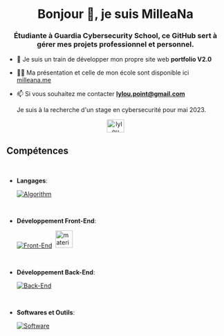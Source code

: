 <h1 align="center">Bonjour 👋, je suis MilleaNa</h1>
<h3 align="center">Étudiante à Guardia Cybersecurity School, ce GitHub sert à gérer mes projets professionnel et personnel.</h3>

- 🔭 Je suis un train de développer mon propre site web **portfolio V2.0**

- 👨‍💻 Ma présentation et celle de mon école sont disponible ici [milleana.me](https://milleana.me)

- 📫 Si vous souhaitez me contacter **lylou.point@gmail.com**

  Je suis à la recherche d'un stage en cybersecurité pour mai 2023.

<p align="center"><a href="https://linkedin.com/in/lylou-duc"><img align="center" src="https://raw.githubusercontent.com/rahuldkjain/github-profile-readme-generator/master/src/images/icons/Social/linked-in-alt.svg" alt="lylou duc" height="30" width="40" /></a></p>

<h2>Compétences</h2>
<br>

<p align="center">

- **Langages**:
    
    [![Algorithm](https://skillicons.dev/icons?i=c,python,mysql,arduino,linux)](https://skillicons.dev)
	
<br>   

- **Développement Front-End**:

    [![Front-End](https://skillicons.dev/icons?i=html,css,tailwind,bootstrap)](https://skillicons.dev)<a href="https://materializecss.com/" target="_blank" rel="noreferrer"><a> ‎ </a>    <img src="https://raw.githubusercontent.com/prplx/svg-logos/5585531d45d294869c4eaab4d7cf2e9c167710a9/svg/materialize.svg" alt="materialize" width="40" height="40"/></a>

<br>   
    
- **Développement Back-End**:
	
	
    [![Back-End](https://skillicons.dev/icons?i=javascript,php)](https://skillicons.dev)
	
<br>
	
- **Softwares et Outils**:

    [![Software](https://skillicons.dev/icons?i=idea,git)](https://skillicons.dev)
	
<br>
<br>

